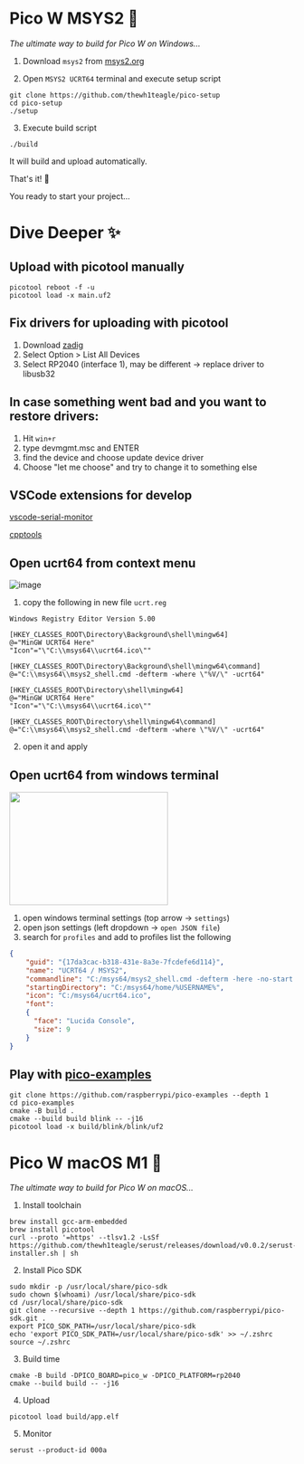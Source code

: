 # Pico W MSYS2 🧩
*The ultimate way to build for Pico W on Windows...*

1. Download `msys2` from [msys2.org](https://www.msys2.org/)

2. Open `MSYS2 UCRT64` terminal and execute setup script
```console
git clone https://github.com/thewh1teagle/pico-setup
cd pico-setup
./setup
```
3. Execute build script
```console
./build
```
It will build and upload automatically.

That's it! 🎉

You ready to start your project...

# Dive Deeper ✨

## Upload with picotool manually
```console
picotool reboot -f -u
picotool load -x main.uf2
```


## Fix drivers for uploading with picotool
1. Download [zadig](https://zadig.akeo.ie/)
2. Select Option > List All Devices
3. Select RP2040 (interface 1), may be different -> replace driver to libusb32
   
## In case something went bad and you want to restore drivers:
1. Hit `win+r`
2. type devmgmt.msc and ENTER
3. find the device and choose update device driver
4. Choose "let me choose" and try to change it to something else

## VSCode extensions for develop
[vscode-serial-monitor](https://marketplace.visualstudio.com/items?itemName=ms-vscode.vscode-serial-monitor)

[cpptools](https://marketplace.visualstudio.com/items?itemName=ms-vscode.cpptools)

## Open ucrt64 from context menu
![image](https://github.com/thewh1teagle/pico-setup/assets/61390950/10c055d1-32e8-43aa-90cf-22299590a23f)

1. copy the following in new file `ucrt.reg`
```reg
Windows Registry Editor Version 5.00

[HKEY_CLASSES_ROOT\Directory\Background\shell\mingw64]
@="MinGW UCRT64 Here"
"Icon"="\"C:\\msys64\\ucrt64.ico\""

[HKEY_CLASSES_ROOT\Directory\Background\shell\mingw64\command]
@="C:\\msys64\\msys2_shell.cmd -defterm -where \"%V/\" -ucrt64"

[HKEY_CLASSES_ROOT\Directory\shell\mingw64]
@="MinGW UCRT64 Here"
"Icon"="\"C:\\msys64\\ucrt64.ico\""

[HKEY_CLASSES_ROOT\Directory\shell\mingw64\command]
@="C:\\msys64\\msys2_shell.cmd -defterm -where \"%V/\" -ucrt64"
```
2. open it and apply

## Open ucrt64 from windows terminal
<img src="https://github.com/thewh1teagle/pico-setup/assets/61390950/734eea80-fbb4-4011-89c1-84e2afb10b4c" width="280px" height="200px">

1. open windows terminal settings (top arrow -> `settings`)
2. open json settings (left dropdown -> `open JSON file`)
3. search for `profiles` and add to profiles list the following
```json
{
    "guid": "{17da3cac-b318-431e-8a3e-7fcdefe6d114}",
    "name": "UCRT64 / MSYS2",
    "commandline": "C:/msys64/msys2_shell.cmd -defterm -here -no-start -ucrt64",
    "startingDirectory": "C:/msys64/home/%USERNAME%",
    "icon": "C:/msys64/ucrt64.ico",
    "font": 
    {
      "face": "Lucida Console",
      "size": 9
    }
}
```

## Play with [pico-examples](https://github.com/raspberrypi/pico-examples)
```console
git clone https://github.com/raspberrypi/pico-examples --depth 1
cd pico-examples
cmake -B build .
cmake --build build blink -- -j16
picotool load -x build/blink/blink/uf2
```


# Pico W macOS M1 🧩
*The ultimate way to build for Pico W on macOS...*

1. Install toolchain

```console
brew install gcc-arm-embedded
brew install picotool
curl --proto '=https' --tlsv1.2 -LsSf https://github.com/thewh1teagle/serust/releases/download/v0.0.2/serust-installer.sh | sh
```
2. Install Pico SDK
```console
sudo mkdir -p /usr/local/share/pico-sdk
sudo chown $(whoami) /usr/local/share/pico-sdk
cd /usr/local/share/pico-sdk
git clone --recursive --depth 1 https://github.com/raspberrypi/pico-sdk.git .
export PICO_SDK_PATH=/usr/local/share/pico-sdk
echo 'export PICO_SDK_PATH=/usr/local/share/pico-sdk' >> ~/.zshrc
source ~/.zshrc
```

3. Build time

```console
cmake -B build -DPICO_BOARD=pico_w -DPICO_PLATFORM=rp2040
cmake --build build -- -j16
```

4. Upload

```console
picotool load build/app.elf 
```

5. Monitor

```console
serust --product-id 000a
```